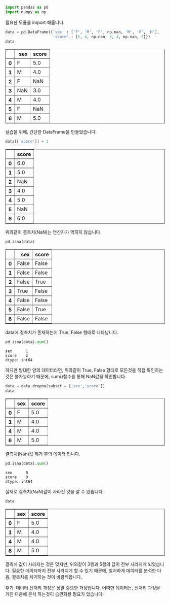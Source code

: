 ```python
import pandas as pd
import numpy as np
```

필요한 모듈을 import 해줍니다.


```python
data = pd.DataFrame({'sex' : ['F', 'M', 'F', np.nan, 'M', 'F', 'M'],
                     'score' : [5, 4, np.nan, 3, 4, np.nan, 5]})
data
```




<div>
<style scoped>
    .dataframe tbody tr th:only-of-type {
        vertical-align: middle;
    }

    .dataframe tbody tr th {
        vertical-align: top;
    }

    .dataframe thead th {
        text-align: right;
    }
</style>
<table border="1" class="dataframe">
  <thead>
    <tr style="text-align: right;">
      <th></th>
      <th>sex</th>
      <th>score</th>
    </tr>
  </thead>
  <tbody>
    <tr>
      <th>0</th>
      <td>F</td>
      <td>5.0</td>
    </tr>
    <tr>
      <th>1</th>
      <td>M</td>
      <td>4.0</td>
    </tr>
    <tr>
      <th>2</th>
      <td>F</td>
      <td>NaN</td>
    </tr>
    <tr>
      <th>3</th>
      <td>NaN</td>
      <td>3.0</td>
    </tr>
    <tr>
      <th>4</th>
      <td>M</td>
      <td>4.0</td>
    </tr>
    <tr>
      <th>5</th>
      <td>F</td>
      <td>NaN</td>
    </tr>
    <tr>
      <th>6</th>
      <td>M</td>
      <td>5.0</td>
    </tr>
  </tbody>
</table>
</div>



실습을 위해, 간단한 DataFrame을 만들었습니다.


```python
data[['score']] + 1
```




<div>
<style scoped>
    .dataframe tbody tr th:only-of-type {
        vertical-align: middle;
    }

    .dataframe tbody tr th {
        vertical-align: top;
    }

    .dataframe thead th {
        text-align: right;
    }
</style>
<table border="1" class="dataframe">
  <thead>
    <tr style="text-align: right;">
      <th></th>
      <th>score</th>
    </tr>
  </thead>
  <tbody>
    <tr>
      <th>0</th>
      <td>6.0</td>
    </tr>
    <tr>
      <th>1</th>
      <td>5.0</td>
    </tr>
    <tr>
      <th>2</th>
      <td>NaN</td>
    </tr>
    <tr>
      <th>3</th>
      <td>4.0</td>
    </tr>
    <tr>
      <th>4</th>
      <td>5.0</td>
    </tr>
    <tr>
      <th>5</th>
      <td>NaN</td>
    </tr>
    <tr>
      <th>6</th>
      <td>6.0</td>
    </tr>
  </tbody>
</table>
</div>



위와같이 결측치(NaN)는 연산자가 먹히지 않습니다.


```python
pd.isna(data)
```




<div>
<style scoped>
    .dataframe tbody tr th:only-of-type {
        vertical-align: middle;
    }

    .dataframe tbody tr th {
        vertical-align: top;
    }

    .dataframe thead th {
        text-align: right;
    }
</style>
<table border="1" class="dataframe">
  <thead>
    <tr style="text-align: right;">
      <th></th>
      <th>sex</th>
      <th>score</th>
    </tr>
  </thead>
  <tbody>
    <tr>
      <th>0</th>
      <td>False</td>
      <td>False</td>
    </tr>
    <tr>
      <th>1</th>
      <td>False</td>
      <td>False</td>
    </tr>
    <tr>
      <th>2</th>
      <td>False</td>
      <td>True</td>
    </tr>
    <tr>
      <th>3</th>
      <td>True</td>
      <td>False</td>
    </tr>
    <tr>
      <th>4</th>
      <td>False</td>
      <td>False</td>
    </tr>
    <tr>
      <th>5</th>
      <td>False</td>
      <td>True</td>
    </tr>
    <tr>
      <th>6</th>
      <td>False</td>
      <td>False</td>
    </tr>
  </tbody>
</table>
</div>



data에 결측치가 존재하는지 True, False 형태로 나타납니다.


```python
pd.isna(data).sum()
```




    sex      1
    score    2
    dtype: int64



하지만 방대한 양의 데이터라면, 위와같이 True, False 형태로 모든것을 직접 확인하는 것은 불가능하기 때문에, sum()함수를 통해 NaN값을 확인합니다.


```python
data = data.dropna(subset = ['sex','score'])
data
```




<div>
<style scoped>
    .dataframe tbody tr th:only-of-type {
        vertical-align: middle;
    }

    .dataframe tbody tr th {
        vertical-align: top;
    }

    .dataframe thead th {
        text-align: right;
    }
</style>
<table border="1" class="dataframe">
  <thead>
    <tr style="text-align: right;">
      <th></th>
      <th>sex</th>
      <th>score</th>
    </tr>
  </thead>
  <tbody>
    <tr>
      <th>0</th>
      <td>F</td>
      <td>5.0</td>
    </tr>
    <tr>
      <th>1</th>
      <td>M</td>
      <td>4.0</td>
    </tr>
    <tr>
      <th>4</th>
      <td>M</td>
      <td>4.0</td>
    </tr>
    <tr>
      <th>6</th>
      <td>M</td>
      <td>5.0</td>
    </tr>
  </tbody>
</table>
</div>



결측치(Nan)값 제거 후의 데이터 입니다.


```python
pd.isna(data).sum()
```




    sex      0
    score    0
    dtype: int64



실제로 결측치(NaN)값이 사라진 것을 알 수 있습니다.


```python
data
```




<div>
<style scoped>
    .dataframe tbody tr th:only-of-type {
        vertical-align: middle;
    }

    .dataframe tbody tr th {
        vertical-align: top;
    }

    .dataframe thead th {
        text-align: right;
    }
</style>
<table border="1" class="dataframe">
  <thead>
    <tr style="text-align: right;">
      <th></th>
      <th>sex</th>
      <th>score</th>
    </tr>
  </thead>
  <tbody>
    <tr>
      <th>0</th>
      <td>F</td>
      <td>5.0</td>
    </tr>
    <tr>
      <th>1</th>
      <td>M</td>
      <td>4.0</td>
    </tr>
    <tr>
      <th>4</th>
      <td>M</td>
      <td>4.0</td>
    </tr>
    <tr>
      <th>6</th>
      <td>M</td>
      <td>5.0</td>
    </tr>
  </tbody>
</table>
</div>



결측치 값이 사라지는 것은 맞지만, 위와같이 3행과 5행의 값이 전부 사라지게 되었습니다. 필요한 데이터까지 전부 사라지게 할 수 있기 때문에, 철저하게 데이터를 분석한 다음, 결측치를 제거하는 것이 바람직합니다.

후기: 데이터 전처리 과정은 정말 중요한 과정입니다. 어떠한 데이터든, 전처리 과정을 거친 다음에 분석 하는것이 습관화될 필요가 있습니다.

